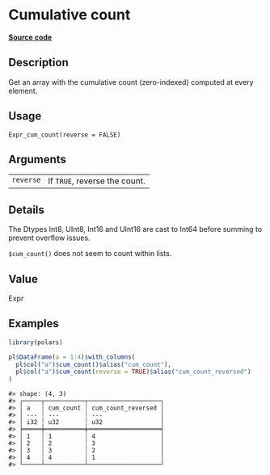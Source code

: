 

# Cumulative count

[**Source code**](https://github.com/pola-rs/r-polars/tree/c47431ca69622f79ed7a3f1d7bfee6075ffabfee/R/expr__expr.R#L1364)

## Description

Get an array with the cumulative count (zero-indexed) computed at every
element.

## Usage

<pre><code class='language-R'>Expr_cum_count(reverse = FALSE)
</code></pre>

## Arguments

<table>
<tr>
<td style="white-space: nowrap; font-family: monospace; vertical-align: top">
<code id="Expr_cum_count_:_reverse">reverse</code>
</td>
<td>
If <code>TRUE</code>, reverse the count.
</td>
</tr>
</table>

## Details

The Dtypes Int8, UInt8, Int16 and UInt16 are cast to Int64 before
summing to prevent overflow issues.

<code style="white-space: pre;">$cum_count()</code> does not seem to
count within lists.

## Value

Expr

## Examples

``` r
library(polars)

pl$DataFrame(a = 1:4)$with_columns(
  pl$col("a")$cum_count()$alias("cum_count"),
  pl$col("a")$cum_count(reverse = TRUE)$alias("cum_count_reversed")
)
```

    #> shape: (4, 3)
    #> ┌─────┬───────────┬────────────────────┐
    #> │ a   ┆ cum_count ┆ cum_count_reversed │
    #> │ --- ┆ ---       ┆ ---                │
    #> │ i32 ┆ u32       ┆ u32                │
    #> ╞═════╪═══════════╪════════════════════╡
    #> │ 1   ┆ 1         ┆ 4                  │
    #> │ 2   ┆ 2         ┆ 3                  │
    #> │ 3   ┆ 3         ┆ 2                  │
    #> │ 4   ┆ 4         ┆ 1                  │
    #> └─────┴───────────┴────────────────────┘
